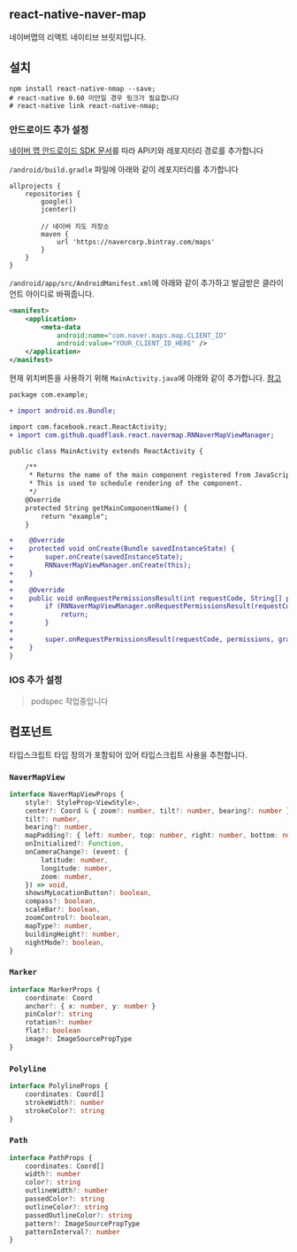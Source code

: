 react-native-naver-map
-----
네이버맵의 리액트 네이티브 브릿지입니다.

## 설치

```
npm install react-native-nmap --save;
# react-native 0.60 미만일 경우 링크가 필요합니다
# react-native link react-native-nmap;
```

### 안드로이드 추가 설정

[네이버 맵 안드로이드 SDK 문서](https://navermaps.github.io/android-map-sdk/guide-ko/1.html)를 따라 API키와 레포지터리 경로를 추가합니다

`/android/build.gradle` 파일에 아래와 같이 레포지터리를 추가합니다
```
allprojects {
    repositories {
        google()
        jcenter()

        // 네이버 지도 저장소
        maven {
            url 'https://navercorp.bintray.com/maps'
        }
    }
}
```

`/android/app/src/AndroidManifest.xml`에 아래와 같이 추가하고 발급받은 클라이언트 아이디로 바꿔줍니다.
```xml
<manifest>
    <application>
        <meta-data
            android:name="com.naver.maps.map.CLIENT_ID"
            android:value="YOUR_CLIENT_ID_HERE" />
    </application>
</manifest>
```

현재 위치버튼을 사용하기 위해 `MainActivity.java`에 아래와 같이 추가합니다. [참고](https://navermaps.github.io/android-map-sdk/guide-ko/4-2.html)

```diff
package com.example;

+ import android.os.Bundle;

import com.facebook.react.ReactActivity;
+ import com.github.quadflask.react.navermap.RNNaverMapViewManager;

public class MainActivity extends ReactActivity {

    /**
     * Returns the name of the main component registered from JavaScript.
     * This is used to schedule rendering of the component.
     */
    @Override
    protected String getMainComponentName() {
        return "example";
    }

+    @Override
+    protected void onCreate(Bundle savedInstanceState) {
+        super.onCreate(savedInstanceState);
+        RNNaverMapViewManager.onCreate(this);
+    }
+
+    @Override
+    public void onRequestPermissionsResult(int requestCode, String[] permissions, int[] grantResults) {
+        if (RNNaverMapViewManager.onRequestPermissionsResult(requestCode, permissions, grantResults)) {
+            return;
+        }
+
+        super.onRequestPermissionsResult(requestCode, permissions, grantResults);
+    }
}

```

### IOS 추가 설정

> podspec 작업중입니다


## 컴포넌트

타입스크립트 타입 정의가 포함되어 있어 타입스크립트 사용을 추천합니다.

### `NaverMapView`
```ts
interface NaverMapViewProps {
    style?: StyleProp<ViewStyle>,
    center?: Coord & { zoom?: number, tilt?: number, bearing?: number },
    tilt?: number,
    bearing?: number,
    mapPadding?: { left: number, top: number, right: number, bottom: number },
    onInitialized?: Function,
    onCameraChange?: (event: {
        latitude: number,
        longitude: number,
        zoom: number,
    }) => void,
    showsMyLocationButton?: boolean,
    compass?: boolean,
    scaleBar?: boolean,
    zoomControl?: boolean,
    mapType?: number,
    buildingHeight?: number,
    nightMode?: boolean,
}
```

### `Marker`
```ts
interface MarkerProps {
    coordinate: Coord
    anchor?: { x: number, y: number }
    pinColor?: string
    rotation?: number
    flat?: boolean
    image?: ImageSourcePropType
}
```

### `Polyline`
```ts
interface PolylineProps {
    coordinates: Coord[]
    strokeWidth?: number
    strokeColor?: string
}
```
### `Path`
```ts
interface PathProps {
    coordinates: Coord[]
    width?: number
    color?: string
    outlineWidth?: number
    passedColor?: string
    outlineColor?: string
    passedOutlineColor?: string
    pattern?: ImageSourcePropType
    patternInterval?: number
}
```
